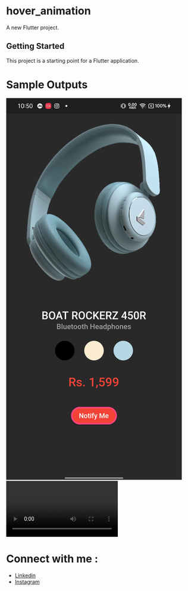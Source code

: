 # hover_animation

A new Flutter project.

## Getting Started

This project is a starting point for a Flutter application.

# Sample Outputs 

![hover_animation assets](assets/ss.jpg)
![hover_animation assets](assets/ss.mp4)

# Connect with me :

 - [Linkedin](https://www.linkedin.com/in/pankaj-parihar-63946a20b/)
 - [Instagram](https://www.instagram.com/__pankaj7__/)
